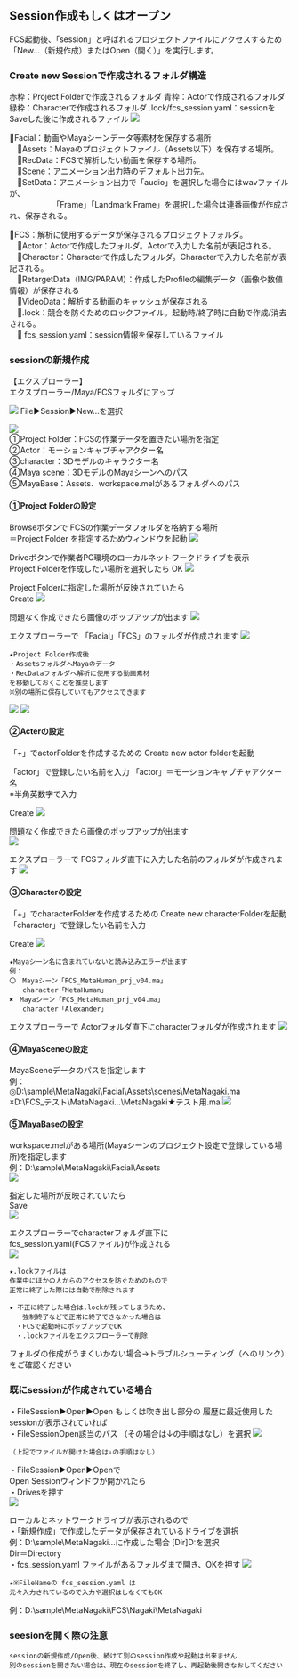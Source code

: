 ## Session作成もしくはオープン
FCS起動後、「session」と呼ばれるプロジェクトファイルにアクセスするため
「New...（新規作成）またはOpen（開く）」を実行します。

### Create new Sessionで作成されるフォルダ構造
赤枠：Project Folderで作成されるフォルダ
青枠：Actorで作成されるフォルダ
緑枠：Characterで作成されるフォルダ
.lock/fcs_session.yaml：sessionをSaveした後に作成されるファイル
![](images/image6.png)

📁Facial：動画やMayaシーンデータ等素材を保存する場所  
　📁Assets：Mayaのプロジェクトファイル（Assets以下）を保存する場所。  
　📁RecData：FCSで解析したい動画を保存する場所。  
　📁Scene：アニメーション出力時のデフォルト出力先。  
　📁SetData：アニメーション出力で「audio」を選択した場合にはwavファイルが、  
　　　　　　「Frame」「Landmark Frame」を選択した場合は連番画像が作成され、保存される。  

📁FCS：解析に使用するデータが保存されるプロジェクトフォルダ。  
　📁Actor：Actorで作成したフォルダ。Actorで入力した名前が表記される。  
　📁Character：Characterで作成したフォルダ。Characterで入力した名前が表記される。  
　📁RetargetData（IMG/PARAM）：作成したProfileの編集データ（画像や数値情報）が保存される  
　📁VideoData：解析する動画のキャッシュが保存される  
　📄.lock：競合を防ぐためのロックファイル。起動時/終了時に自動で作成/消去される。  
　📄 fcs_session.yaml：session情報を保存しているファイル

### sessionの新規作成   

【エクスプローラー】  
エクスプローラー/Maya/FCSフォルダにアップ

![](images/image9.png)
File▶Session▶New…を選択

![](images/image16.png)  
①Project Folder：FCSの作業データを置きたい場所を指定   
②Actor：モーションキャプチャアクター名   
③character：3Dモデルのキャラクター名  
④Maya scene：3DモデルのMayaシーンへのパス  
⑤MayaBase：Assets、workspace.melがあるフォルダへのパス

#### ①Project Folderの設定

Browseボタンで
FCSの作業データフォルダを格納する場所  
＝Project Folder
を指定するためウィンドウを起動
![](images/image18.png)

Driveボタンで作業者PC環境のローカルネットワークドライブを表示  
Project Folderを作成したい場所を選択したら
OK
![](images/image15.png)

Project Folderに指定した場所が反映されていたら  
Create
![](images/image17.png)

問題なく作成できたら画像のポップアップが出ます
![](images/image21.png)

エクスプローラーで
「Facial」「FCS」のフォルダが作成されます
![](images/image25.png)

```{note}
★Project Folder作成後
・AssetsフォルダへMayaのデータ
・RecDataフォルダへ解析に使用する動画素材
を移動しておくことを推奨します
※別の場所に保存していてもアクセスできます
```
![](images/image13.png)
![](images/image39.png)


#### ②Acterの設定

「+」でactorFolderを作成するための
Create new actor folderを起動

「actor」で登録したい名前を入力
 「actor」＝モーションキャプチャアクター名  
 ※半角英数字で入力

Create
![](images/image22.png)

問題なく作成できたら画像のポップアップが出ます  
![](images/image21.png)

エクスプローラーで
FCSフォルダ直下に入力した名前のフォルダが作成されます
![](images/image29.png)


#### ③Characterの設定

「+」でcharacterFolderを作成するための
Create new characterFolderを起動
「character」で登録したい名前を入力

Create
![](images/image14.png)

```{warning}
★Mayaシーン名に含まれていないと読み込みエラーが出ます  
例：
〇　Mayaシーン「FCS_MetaHuman_prj_v04.ma」
　　character「MetaHuman」
✖　Mayaシーン「FCS_MetaHuman_prj_v04.ma」
　　character「Alexander」
```

エクスプローラーで
Actorフォルダ直下にcharacterフォルダが作成されます
![](images/image23.png)


#### ④MayaSceneの設定

MayaSceneデータのパスを指定します  
 例：  
 ◎D:\sample\MetaNagaki\Facial\Assets\scenes\MetaNagaki.ma    
 ×D:\FCS_テスト\MataNagaki…\MetaNagaki★テスト用.ma
![](images/image20.png)


#### ⑤MayaBaseの設定

workspace.melがある場所(Mayaシーンのプロジェクト設定で登録している場所)を指定します  
例：D:\sample\MetaNagaki\Facial\Assets  
![](images/image27.png)


指定した場所が反映されていたら  
Save  
![](images/image35.png)

エクスプローラーでcharacterフォルダ直下に  
fcs_session.yaml(FCSファイル)が作成される  
![](images/image30.png)

```{note}
★.lockファイルは
作業中にほかの人からのアクセスを防ぐためのもので
正常に終了した際には自動で削除されます
```

```{note}
★ 不正に終了した場合は.lockが残ってしまうため、
　　強制終了などで正常に終了できなかった場合は
　・FCSで起動時にポップアップでOK
　・.lockファイルをエクスプローラーで削除
```
フォルダの作成がうまくいかない場合→トラブルシューティング（へのリンク）をご確認ください

### 既にsessionが作成されている場合

・FileSession▶Open▶Open
もしくは吹き出し部分の 履歴に最近使用したsessionが表示されていれば  
・FileSessionOpen該当のパス （その場合は↓の手順はなし）を選択
![](images/image24.png)

```{note}
（上記でファイルが開けた場合は↓の手順はなし）
```

・FileSession▶Open▶Openで  
Open Sessionウィンドウが開かれたら  
・Drivesを押す  
![](images/image33.png)

ローカルとネットワークドライブが表示されるので  
・「新規作成」で作成したデータが保存されているドライブを選択  
例：D:\sample\MetaNagaki…に作成した場合 [Dir]D:を選択  
Dir＝Directory  
・fcs_session.yaml ファイルがあるフォルダまで開き、OKを押す
![](images/image26.png)

```{note}
★※FileNameの fcs_session.yaml は 
元々入力されているので入力や選択はしなくてもOK
```
例：D:\sample\MetaNagaki\FCS\Nagaki\MetaNagaki


### seesionを開く際の注意


```{warning}
sessionの新規作成/Open後、続けて別のsession作成や起動は出来ません
別のsessionを開きたい場合は、現在のsessionを終了し、再起動後開きなおしてください
```